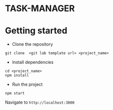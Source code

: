 # TASK-MANAGER

# Getting started
- Clone the repository
```
git clone  <git lab template url> <project_name>
```
- Install dependencies
```
cd <project_name>
npm install
```
- Run the project
```
npm start
```
  Navigate to `http://localhost:3000`
```

